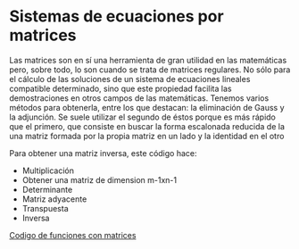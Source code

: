# Sistemas de ecuaciones por matrices

Las matrices son en sí una herramienta de gran utilidad en las matemáticas pero, sobre todo, lo son cuando se trata de matrices regulares. No sólo para el cálculo de las soluciones de un sistema de ecuaciones lineales compatible determinado, sino que este propiedad facilita las demostraciones en otros campos de las matemáticas. Tenemos varios métodos para obtenerla, entre los que destacan: la eliminación de Gauss y la adjunción. Se suele utilizar el segundo de éstos porque es más rápido que el primero, que consiste en buscar la forma escalonada reducida de la una matriz formada por la propia matriz en un lado y la identidad en el otro

Para obtener una matriz inversa, este código hace:
- Multiplicación
- Obtener una matriz de dimension m-1xn-1
- Determinante
- Matriz adyacente
- Transpuesta
- Inversa

[Codigo de funciones con matrices](https://github.com/Azazyro/Metodos-Numericos-/blob/master/Sistemas%20de%20Ecuaciones/Codigo%20de%20Sistemas%20de%20Ecuaciones.py)

